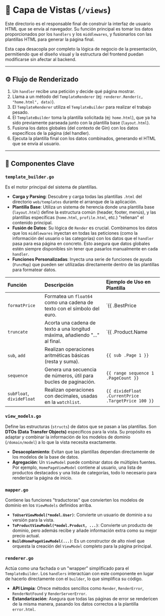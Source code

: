 # 🎨 Capa de Vistas (`/views`)

Este directorio es el responsable final de construir la interfaz de usuario HTML que se envía al navegador. Su función principal es tomar los datos proporcionados por los `handlers` y los `middlewares`, y fusionarlos con las plantillas HTML para generar la página final.

Esta capa desacopla por completo la lógica de negocio de la presentación, permitiendo que el diseño visual y la estructura del frontend puedan modificarse sin afectar al backend.

---

## ⚙️ Flujo de Renderizado

1.  Un `handler` recibe una petición y decide qué página mostrar.
2.  Llama a un método del `TemplateRenderer` (ej: `renderer.Render(c, "home.html", data)`).
3.  El `TemplateRenderer` utiliza el `TemplateBuilder` para realizar el trabajo pesado.
4.  El `TemplateBuilder` toma la plantilla solicitada (ej: `home.html`), que ya ha sido previamente parseada junto con la plantilla base (`layout.html`).
5.  Fusiona los datos globales (del contexto de Gin) con los datos específicos de la página (del handler).
6.  Ejecuta la plantilla final con los datos combinados, generando el HTML que se envía al usuario.

---

## 🔩 Componentes Clave

### `template_builder.go`
Es el motor principal del sistema de plantillas.
- **Carga y Parsing**: Descubre y carga todas las plantillas `.html` del directorio `web/templates` durante el arranque de la aplicación.
- **Plantilla Base**: Utiliza un sistema de herencia donde una plantilla base (`layout.html`) define la estructura común (header, footer, menús), y las plantillas específicas (`home.html`, `profile.html`, etc.) "rellenan" el contenido principal.
- **Fusión de Datos**: Su lógica de `Render` es crucial. Combinamos los datos que los `middlewares` inyectan en todas las peticiones (como la información del usuario o las categorías) con los datos que el `handler` pasa para esa página en concreto. Esto asegura que datos globales estén siempre disponibles sin tener que pasarlos manualmente en cada `handler`.
- **Funciones Personalizadas**: Inyecta una serie de funciones de ayuda (`FuncMap`) que pueden ser utilizadas directamente dentro de las plantillas para formatear datos.

| Función | Descripción | Ejemplo de Uso en Plantilla |
| :--- | :--- | :--- |
| `formatPrice` | Formatea un `float64` como una cadena de texto con el símbolo del euro. | `{{ .BestPrice | formatPrice }}` |
| `truncate` | Acorta una cadena de texto a una longitud máxima, añadiendo "..." al final. | `{{ .Product.Name | truncate 50 }}` |
| `sub`, `add` | Realizan operaciones aritméticas básicas (resta y suma). | `{{ sub .Page 1 }}` |
| `sequence` | Genera una secuencia de números, útil para bucles de paginación. | `{{ range sequence 1 .PageCount }}` |
| `subFloat`, `divideFloat`| Realizan operaciones con decimales, usadas en la `watchlist`.| `{{ divideFloat .CurrentPrice .TargetPrice 100 }}`|

### `view_models.go`
Define las estructuras (`structs`) de datos que se pasan a las plantillas. Son **DTOs (Data Transfer Objects)** específicos para la vista. Su propósito es adaptar y combinar la información de los modelos de dominio (`/domain/model`) a lo que la vista necesita exactamente.

- **Desacoplamiento**: Evitan que las plantillas dependan directamente de los modelos de la base de datos.
- **Agregación**: Un `ViewModel` puede combinar datos de múltiples fuentes. Por ejemplo, `HomePageViewModel` contiene al usuario, una lista de productos destacados y una lista de categorías, todo lo necesario para renderizar la página de inicio.

### `mapper.go`
Contiene las funciones "traductoras" que convierten los modelos de dominio en los `ViewModels` definidos arriba.

- **`ToUserViewModel(*model.User)`**: Convierte un usuario de dominio a su versión para la vista.
- **`ToProductViewModel(*model.Product, ...)`**: Convierte un producto de dominio, pero además recibe y añade información extra como su mejor precio actual.
- **`BuildHomePageViewModel(...)`**: Es un constructor de alto nivel que orquesta la creación del `ViewModel` completo para la página principal.

### `renderer.go`
Actúa como una fachada o un "wrapper" simplificado para el `TemplateBuilder`. Los `handlers` interactúan con este componente en lugar de hacerlo directamente con el `builder`, lo que simplifica su código.

- **API Limpia**: Ofrece métodos sencillos como `Render`, `RenderError`, `RenderNotFound` y `RenderServerError`.
- **Estandarización**: Asegura que todas las páginas de error se rendericen de la misma manera, pasando los datos correctos a la plantilla `error.html`. 